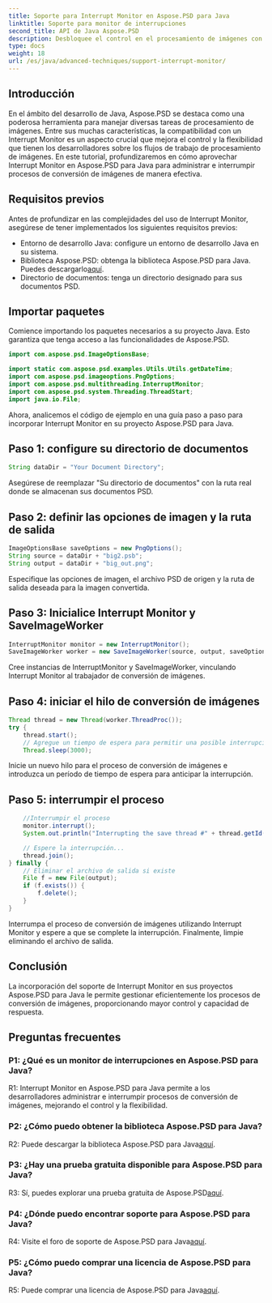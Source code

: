 ```yaml
---
title: Soporte para Interrupt Monitor en Aspose.PSD para Java
linktitle: Soporte para monitor de interrupciones
second_title: API de Java Aspose.PSD
description: Desbloquee el control en el procesamiento de imágenes con Aspose.PSD para Java. Aprenda a interrumpir procesos para flujos de trabajo flexibles.
type: docs
weight: 18
url: /es/java/advanced-techniques/support-interrupt-monitor/
---
```

## Introducción

En el ámbito del desarrollo de Java, Aspose.PSD se destaca como una poderosa herramienta para manejar diversas tareas de procesamiento de imágenes. Entre sus muchas características, la compatibilidad con un Interrupt Monitor es un aspecto crucial que mejora el control y la flexibilidad que tienen los desarrolladores sobre los flujos de trabajo de procesamiento de imágenes. En este tutorial, profundizaremos en cómo aprovechar Interrupt Monitor en Aspose.PSD para Java para administrar e interrumpir procesos de conversión de imágenes de manera efectiva.

## Requisitos previos

Antes de profundizar en las complejidades del uso de Interrupt Monitor, asegúrese de tener implementados los siguientes requisitos previos:

- Entorno de desarrollo Java: configure un entorno de desarrollo Java en su sistema.
-  Biblioteca Aspose.PSD: obtenga la biblioteca Aspose.PSD para Java. Puedes descargarlo[aquí](https://releases.aspose.com/psd/java/).
- Directorio de documentos: tenga un directorio designado para sus documentos PSD.

## Importar paquetes

Comience importando los paquetes necesarios a su proyecto Java. Esto garantiza que tenga acceso a las funcionalidades de Aspose.PSD.

```java
import com.aspose.psd.ImageOptionsBase;

import static com.aspose.psd.examples.Utils.Utils.getDateTime;
import com.aspose.psd.imageoptions.PngOptions;
import com.aspose.psd.multithreading.InterruptMonitor;
import com.aspose.psd.system.Threading.ThreadStart;
import java.io.File;
```

Ahora, analicemos el código de ejemplo en una guía paso a paso para incorporar Interrupt Monitor en su proyecto Aspose.PSD para Java.

## Paso 1: configure su directorio de documentos

```java
String dataDir = "Your Document Directory";
```

Asegúrese de reemplazar "Su directorio de documentos" con la ruta real donde se almacenan sus documentos PSD.

## Paso 2: definir las opciones de imagen y la ruta de salida

```java
ImageOptionsBase saveOptions = new PngOptions();
String source = dataDir + "big2.psb";
String output = dataDir + "big_out.png";
```

Especifique las opciones de imagen, el archivo PSD de origen y la ruta de salida deseada para la imagen convertida.

## Paso 3: Inicialice Interrupt Monitor y SaveImageWorker

```java
InterruptMonitor monitor = new InterruptMonitor();
SaveImageWorker worker = new SaveImageWorker(source, output, saveOptions, monitor);
```

Cree instancias de InterruptMonitor y SaveImageWorker, vinculando Interrupt Monitor al trabajador de conversión de imágenes.

## Paso 4: iniciar el hilo de conversión de imágenes

```java
Thread thread = new Thread(worker.ThreadProc());
try {
    thread.start();
    // Agregue un tiempo de espera para permitir una posible interrupción
    Thread.sleep(3000);
```

Inicie un nuevo hilo para el proceso de conversión de imágenes e introduzca un período de tiempo de espera para anticipar la interrupción.

## Paso 5: interrumpir el proceso

```java
    //Interrumpir el proceso
    monitor.interrupt();
    System.out.println("Interrupting the save thread #" + thread.getId() + " at " + getDateTime().toString());

    // Espere la interrupción...
    thread.join();
} finally {
    // Eliminar el archivo de salida si existe
    File f = new File(output);
    if (f.exists()) {
        f.delete();
    }
}
```

Interrumpa el proceso de conversión de imágenes utilizando Interrupt Monitor y espere a que se complete la interrupción. Finalmente, limpie eliminando el archivo de salida.

## Conclusión

La incorporación del soporte de Interrupt Monitor en sus proyectos Aspose.PSD para Java le permite gestionar eficientemente los procesos de conversión de imágenes, proporcionando mayor control y capacidad de respuesta.

## Preguntas frecuentes

### P1: ¿Qué es un monitor de interrupciones en Aspose.PSD para Java?

R1: Interrupt Monitor en Aspose.PSD para Java permite a los desarrolladores administrar e interrumpir procesos de conversión de imágenes, mejorando el control y la flexibilidad.

### P2: ¿Cómo puedo obtener la biblioteca Aspose.PSD para Java?

 R2: Puede descargar la biblioteca Aspose.PSD para Java[aquí](https://releases.aspose.com/psd/java/).

### P3: ¿Hay una prueba gratuita disponible para Aspose.PSD para Java?

 R3: Sí, puedes explorar una prueba gratuita de Aspose.PSD[aquí](https://releases.aspose.com/).

### P4: ¿Dónde puedo encontrar soporte para Aspose.PSD para Java?

 R4: Visite el foro de soporte de Aspose.PSD para Java[aquí](https://forum.aspose.com/c/psd/34).

### P5: ¿Cómo puedo comprar una licencia de Aspose.PSD para Java?

R5: Puede comprar una licencia de Aspose.PSD para Java[aquí](https://purchase.aspose.com/buy).